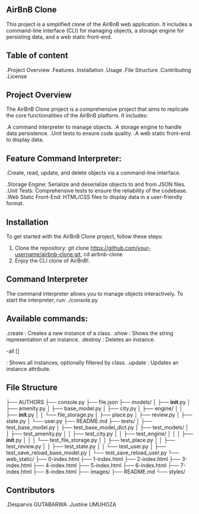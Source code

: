 ## AirBnB Clone
This project is a simplified clone of the AirBnB web application. It includes a command-line interface (CLI) for managing objects, a storage engine for persisting data, and a web static front-end.

## Table of content
.Project Overview
.Features
.Installation
.Usage
.File Structure
.Contributing
.License

## Project Overview
The AirBnB Clone project is a comprehensive project that aims to replicate the core functionalities of the AirBnB platform. 
It includes:

.A command interpreter to manage objects.
.A storage engine to handle data persistence.
.Unit tests to ensure code quality.
.A web static front-end to display data.

## Feature Command Interpreter: 
.Create, read, update, and delete objects via a command-line interface.

.Storage Engine: Serialize and deserialize objects to and from JSON files.
.Unit Tests: Comprehensive tests to ensure the reliability of the codebase.
.Web Static Front-End: HTML/CSS files to display data in a user-friendly format.

## Installation

To get started with the AirBnB Clone project, follow these steps:

1. Clone the repository:
git clone https://github.com/your-username/airbnb-clone.git,
cd airbnb-clone
2. Enjoy the CLI clone of AirBnB!.
   
## Command Interpreter
The command interpreter allows you to manage objects interactively. To start the interpreter, run:
./console.py

## Available commands:

.create <class>: Creates a new instance of a class.
.show <class> <id>: Shows the string representation of an instance.
.destroy <class> <id>: Deletes an instance.

-all []

: Shows all instances, optionally filtered by class.
.update <class> <id> <attribute> <value>: Updates an instance attribute.

## File Structure

├── AUTHORS
├── console.py
├── file.json
├── models/
│   ├── __init__.py
│   ├── amenity.py
│   ├── base_model.py
│   ├── city.py
│   ├── engine/
│   │   ├── __init__.py
│   │   └── file_storage.py
│   ├── place.py
│   ├── review.py
│   ├── state.py
│   └── user.py
├── README.md
├── tests/
│   ├── test_base_model.py
│   ├── test_base_model_dict.py
│   ├── test_models/
│   │   ├── test_amenity.py
│   │   ├── test_city.py
│   │   ├── test_engine/
│   │   │   ├── __init__.py
│   │   │   └── test_file_storage.py
│   │   ├── test_place.py
│   │   ├── test_review.py
│   │   ├── test_state.py
│   │   └── test_user.py
│   ├── test_save_reload_base_model.py
│   └── test_save_reload_user.py
└── web_static/
    ├── 0-index.html
    ├── 1-index.html
    ├── 2-index.html
    ├── 3-index.html
    ├── 4-index.html
    ├── 5-index.html
    ├── 6-index.html
    ├── 7-index.html
    ├── 8-index.html
    ├── images/
    ├── README.md
    └── styles/

## Contributors
.Desparvis GUTABARWA 
.Justine UMUHOZA

    


